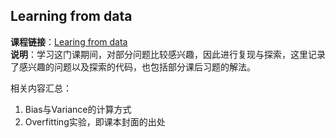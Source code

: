 ## Learning from data
**课程链接**：[Learing from data](https://work.caltech.edu/telecourse)  
**说明**：学习这门课期间，对部分问题比较感兴趣，因此进行复现与探索，这里记录了感兴趣的问题以及探索的代码，也包括部分课后习题的解法。

相关内容汇总：  
1. Bias与Variance的计算方式
2. Overfitting实验，即课本封面的出处